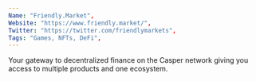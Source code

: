 ```yaml
--- 
Name: "Friendly.Market", 
Website: "https://www.friendly.market/", 
Twitter: "https://twitter.com/friendlymarkets", 
Tags: "Games, NFTs, DeFi", 
--- 
```

<!--lang:en--> 
Your gateway to decentralized finance on the Casper network giving you access to multiple products and one ecosystem.
<!--lang:es--] 
Su puerta de entrada a las finanzas descentralizadas en la red Casper que le brinda acceso a múltiples productos y un ecosistema.
<!--lang:de--] 
Ihr Tor zu dezentralisierten Finanzen im Casper-Netzwerk, das Ihnen Zugang zu mehreren Produkten und einem Ökosystem bietet.
<!--lang:fr--] 
Votre passerelle vers la finance décentralisée sur le réseau Casper vous donnant accès à plusieurs produits et à un seul écosystème.
<!--lang:pl--] 
Twoja brama do zdecentralizowanych finansów w sieci Casper, zapewniająca dostęp do wielu produktów i jednego ekosystemu.
<!--lang:uk--] 
Ваш шлюз до децентралізованих фінансів у мережі Casper, що дає вам доступ до кількох продуктів і однієї екосистеми.
[!--lang:*--> 

